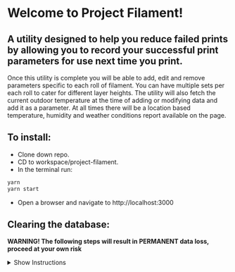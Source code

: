 # Welcome to Project Filament!

## A utility designed to help you reduce failed prints by allowing you to record your successful print parameters for use next time you print.

Once this utility is complete you will be able to add, edit and remove parameters specific to each roll of filament. You can have multiple sets per each roll to cater for different layer heights. The utility will also fetch the current outdoor temperature at the time of adding or modifying data and add it as a parameter. At all times there will be a location based temperature, humidity and weather conditions report available on the page.


## To install:

* Clone down repo.
* CD to workspace/project-filament.
* In the terminal run:

```sh
yarn
yarn start
```

* Open a browser and navigate to http://localhost:3000


## Clearing the database:

**WARNING! The following steps will result in PERMANENT data loss, proceed at your own risk**
<details><summary>Show Instructions</summary>
If for any reason you wish to clear ALL data from the database - 

* CD to workspace/project-filament.
* In the terminal run:

```sh
yarn
yarn knex migrate:latest
yarn knex seed:run
```
</details>
